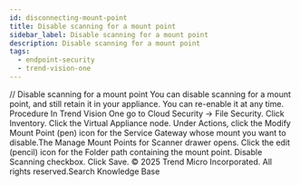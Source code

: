 ```yaml
---
id: disconnecting-mount-point
title: Disable scanning for a mount point
sidebar_label: Disable scanning for a mount point
description: Disable scanning for a mount point
tags:
  - endpoint-security
  - trend-vision-one
---
```


/*<![CDATA[*/ $('#title').html($('meta[name=map-description]').attr('content')); /*]]>*/ Disable scanning for a mount point You can disable scanning for a mount point, and still retain it in your appliance. You can re-enable it at any time. Procedure In Trend Vision One go to Cloud Security → File Security. Click Inventory. Click the Virtual Appliance node. Under Actions, click the Modify Mount Point (pen) icon for the Service Gateway whose mount you want to disable.The Manage Mount Points for Scanner drawer opens. Click the edit (pencil) icon for the Folder path containing the mount point. Disable Scanning checkbox. Click Save. © 2025 Trend Micro Incorporated. All rights reserved.Search Knowledge Base